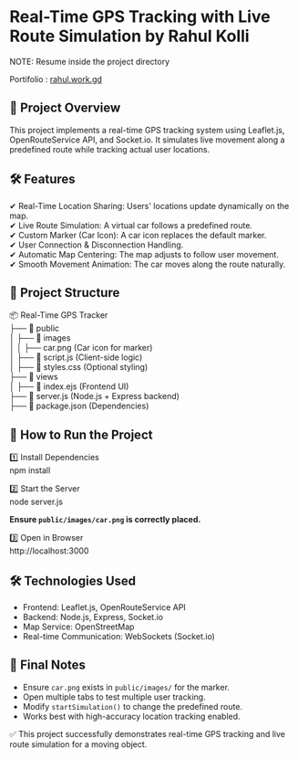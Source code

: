 Real-Time GPS Tracking with Live Route Simulation by Rahul Kolli
=================================================================

NOTE: Resume inside the project directory

Portifolio : [rahul.work.gd](https://rahul.work.gd/)

🚀 Project Overview
-------------------
This project implements a real-time GPS tracking system using Leaflet.js, OpenRouteService API, and Socket.io. 
It simulates live movement along a predefined route while tracking actual user locations.

🛠 Features
-----------
✔ Real-Time Location Sharing: Users' locations update dynamically on the map.  
✔ Live Route Simulation: A virtual car follows a predefined route.  
✔ Custom Marker (Car Icon): A car icon replaces the default marker.  
✔ User Connection & Disconnection Handling.  
✔ Automatic Map Centering: The map adjusts to follow user movement.  
✔ Smooth Movement Animation: The car moves along the route naturally.  

📂 Project Structure
---------------------
📦 Real-Time GPS Tracker  
├── 📂 public  
│   ├── 📂 images  
│   │   ├── car.png (Car icon for marker)  
│   ├── 📜 script.js (Client-side logic)  
│   ├── 📜 styles.css (Optional styling)  
├── 📂 views  
│   ├── 📜 index.ejs (Frontend UI)  
├── 📜 server.js (Node.js + Express backend)  
├── 📜 package.json (Dependencies)  

🚀 How to Run the Project
-------------------------
1️⃣ Install Dependencies  
   npm install  

2️⃣ Start the Server  
   node server.js  

   **Ensure `public/images/car.png` is correctly placed.**

3️⃣ Open in Browser  
   http://localhost:3000  

🛠 Technologies Used
--------------------
- Frontend: Leaflet.js, OpenRouteService API  
- Backend: Node.js, Express, Socket.io  
- Map Service: OpenStreetMap  
- Real-time Communication: WebSockets (Socket.io)  

📌 Final Notes
--------------
- Ensure `car.png` exists in `public/images/` for the marker.  
- Open multiple tabs to test multiple user tracking.  
- Modify `startSimulation()` to change the predefined route.  
- Works best with high-accuracy location tracking enabled.  

✅ This project successfully demonstrates real-time GPS tracking and live route simulation for a moving object.  

